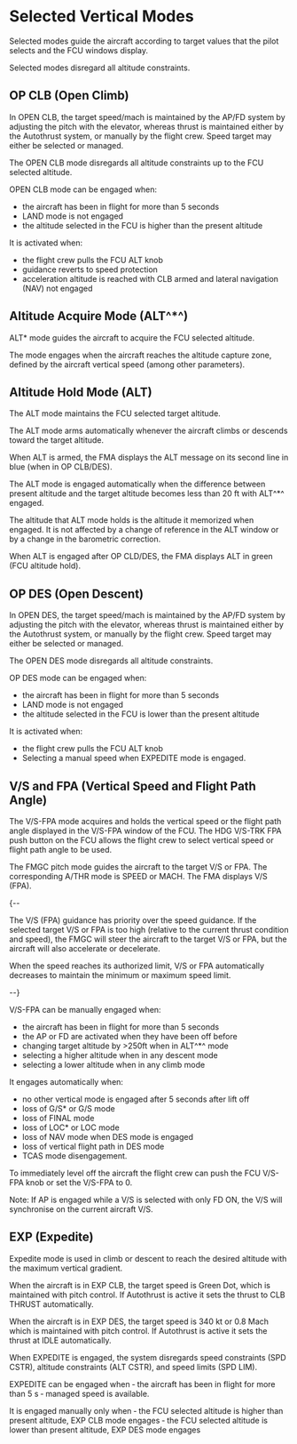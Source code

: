 # Selected Vertical Modes

Selected modes guide the aircraft according to target values that the pilot selects and the
FCU windows display.

Selected modes disregard all altitude constraints.

## OP CLB (Open Climb)
In OPEN CLB, the target speed/mach is maintained by the AP/FD system by adjusting the pitch with the elevator, 
whereas thrust is maintained either by the Autothrust system, or manually by the flight crew. Speed target may 
either be selected or managed.

The OPEN CLB mode disregards all altitude constraints up to the FCU selected altitude.

OPEN CLB mode can be engaged when:

- the aircraft has been in flight for more than 5 seconds
- LAND mode is not engaged
- the altitude selected in the FCU is higher than the present altitude

It is activated when:

- the flight crew pulls the FCU ALT knob
- guidance reverts to speed protection
- acceleration altitude is reached with CLB armed and lateral navigation (NAV) not engaged

## Altitude Acquire Mode (ALT^*^)
ALT* mode guides the aircraft to acquire the FCU selected altitude.

The mode engages when the aircraft reaches the altitude capture zone, defined by the aircraft vertical speed (among
other parameters).

## Altitude Hold Mode (ALT)
The ALT mode maintains the FCU selected target altitude.

The ALT mode arms automatically whenever the aircraft climbs or descends toward the target altitude.

When ALT is armed, the FMA displays the ALT message on its second line in blue (when in OP CLB/DES).

The ALT mode is engaged automatically when the difference between present altitude and the target altitude becomes
less than 20 ft with ALT^*^ engaged.

The altitude that ALT mode holds is the altitude it memorized when engaged. It is not affected by a change of
reference in the ALT window or by a change in the barometric correction.

When ALT is engaged after OP CLD/DES, the FMA displays ALT in green (FCU altitude hold).

## OP DES (Open Descent)
In OPEN DES, the target speed/mach is maintained by the AP/FD system by adjusting the pitch with the elevator,
whereas thrust is maintained either by the Autothrust system, or manually by the flight crew. Speed target may
either be selected or managed.

The OPEN DES mode disregards all altitude constraints.

OP DES mode can be engaged when:

- the aircraft has been in flight for more than 5 seconds
- LAND mode is not engaged
- the altitude selected in the FCU is lower than the present altitude

It is activated when:
- the flight crew pulls the FCU ALT knob
- Selecting a manual speed when EXPEDITE mode is engaged.

## V/S and FPA (Vertical Speed and Flight Path Angle)
The V/S-FPA mode acquires and holds the vertical speed or the flight path angle displayed in the V/S-FPA window of 
the FCU. The HDG V/S-TRK FPA push button on the FCU allows the flight crew to select vertical speed or flight path 
angle to be used.

The FMGC pitch mode guides the aircraft to the target V/S or FPA. The corresponding A/THR mode is SPEED or MACH. The
FMA displays V/S (FPA).

{--

The V/S (FPA) guidance has priority over the speed guidance. If the selected target V/S or FPA is too high (relative
to the current thrust condition and speed), the FMGC will steer the aircraft to the target V/S or FPA, but the
aircraft will also accelerate or decelerate.

When the speed reaches its authorized limit, V/S or FPA automatically decreases to maintain the
minimum or maximum speed limit.

--}

V/S-FPA can be manually engaged when:

- the aircraft has been in flight for more than 5 seconds
- the AP or FD are activated when they have been off before
- changing target altitude by >250ft when in ALT^*^ mode
- selecting a higher altitude when in any descent mode
- selecting a lower altitude when in any climb mode

It engages automatically when:

- no other vertical mode is engaged after 5 seconds after lift off
- loss of G/S* or G/S mode
- loss of FINAL mode
- loss of LOC* or LOC mode
- loss of NAV mode when DES mode is engaged
- loss of vertical flight path in DES mode
- TCAS mode disengagement.

To immediately level off the aircraft the flight crew can push the FCU V/S-FPA knob or set the V/S-FPA to 0.

Note: If AP is engaged while a V/S is selected with only FD ON, the V/S will synchronise on the
current aircraft V/S.

## EXP (Expedite)
Expedite mode is used in climb or descent to reach the desired altitude with the maximum vertical gradient.

When the aircraft is in EXP CLB, the target speed is Green Dot, which is maintained with pitch control. If
Autothrust is active it sets the thrust to CLB THRUST automatically.

When the aircraft is in EXP DES, the target speed is 340 kt or 0.8 Mach which is maintained with pitch control.
If Autothrust is active it sets the thrust at IDLE automatically.

When EXPEDITE is engaged, the system disregards speed constraints (SPD CSTR), altitude constraints (ALT CSTR), and
speed limits (SPD LIM).

EXPEDITE can be engaged when
‐ the aircraft has been in flight for more than 5 s
‐ managed speed is available.

It is engaged manually only when
‐ the FCU selected altitude is higher than present altitude, EXP CLB mode engages
‐ the FCU selected altitude is lower than present altitude, EXP DES mode engages


